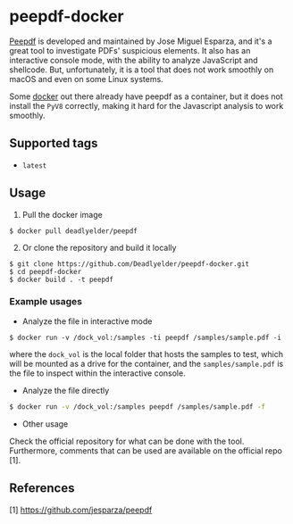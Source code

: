 # peepdf-docker

[Peepdf](https://github.com/jesparza/peepdf) is developed and maintained by Jose Miguel Esparza, and it's a great tool to investigate PDFs' suspicious elements. It also has an interactive console mode, with the ability to analyze JavaScript and shellcode. But, unfortunately, it is a tool that does not work smoothly on macOS and even on some Linux systems.

Some [docker](https://hub.docker.com/r/cincan/peepdf) out there already have peepdf as a container, but it does not install the `PyV8` correctly, making it hard for the Javascript analysis to work smoothly.

## Supported tags

* `latest`

## Usage

1. Pull the docker image

```$ docker pull deadlyelder/peepdf```

2. Or clone the repository and build it locally

```
$ git clone https://github.com/Deadlyelder/peepdf-docker.git
$ cd peepdf-docker
$ docker build . -t peepdf
```

### Example usages

* Analyze the file in interactive mode

`$ docker run -v /dock_vol:/samples -ti peepdf /samples/sample.pdf -i`

where the `dock_vol` is the local folder that hosts the samples to test, which will be mounted as a drive for the container, and the `samples/sample.pdf` is the file to inspect within the interactive console.

* Analyze the file directly

```bash
$ docker run -v /dock_vol:/samples peepdf /samples/sample.pdf -f
```

* Other usage

Check the official repository for what can be done with the tool. Furthermore, comments that can be used are available on the official repo [1].

## References

[1] https://github.com/jesparza/peepdf
